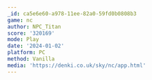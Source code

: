 ```yaml
---
_id: ca5e6e60-a978-11ee-82a0-59fd0b0808b3
game: nc
author: NPC_Titan
score: '320169'
mode: Play
date: '2024-01-02'
platform: PC
method: Vanilla
media: 'https://denki.co.uk/sky/nc/app.html'
---
```


